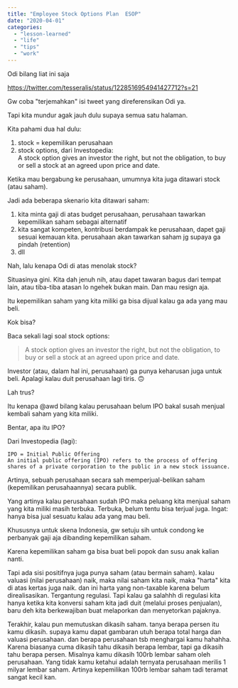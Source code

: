 ```yaml
---
title: "Employee Stock Options Plan  ESOP"
date: "2020-04-01"
categories: 
  - "lesson-learned"
  - "life"
  - "tips"
  - "work"
---
```


Odi bilang liat ini saja

https://twitter.com/tesseralis/status/1228516954941427712?s=21

Gw coba "terjemahkan" isi tweet yang direferensikan Odi ya.

Tapi kita mundur agak jauh dulu supaya semua satu halaman.

Kita pahami dua hal dulu:

1. stock = kepemilikan perusahaan
2. stock options, dari Investopedia:  
    A stock option gives an investor the right, but not the obligation, to buy or sell a stock at an agreed upon price and date.

Ketika mau bergabung ke perusahaan, umumnya kita juga ditawari stock (atau saham).

Jadi ada beberapa skenario kita ditawari saham:

1. kita minta gaji di atas budget perusahaan, perusahaan tawarkan kepemilikan saham sebagai alternatif
2. kita sangat kompeten, kontribusi berdampak ke perusahaan, dapet gaji sesuai kemauan kita. perusahaan akan tawarkan saham jg supaya ga pindah (retention)
3. dll

Nah, lalu kenapa Odi di atas menolak stock?

Situasinya gini. Kita dah jenuh nih, atau dapet tawaran bagus dari tempat lain, atau tiba-tiba atasan lo ngehek bukan main. Dan mau resign aja.

Itu kepemilikan saham yang kita miliki ga bisa dijual kalau ga ada yang mau beli.

Kok bisa?

Baca sekali lagi soal stock options:

> A stock option gives an investor the right, but not the obligation, to buy or sell a stock at an agreed upon price and date.

Investor (atau, dalam hal ini, perusahaan) ga punya keharusan juga untuk beli. Apalagi kalau duit perusahaan lagi tiris. 🙃

Lah trus?

Itu kenapa @awd bilang kalau perusahaan belum IPO bakal susah menjual kembali saham yang kita miliki.

Bentar, apa itu IPO?

Dari Investopedia (lagi):

```
IPO = Initial Public Offering
An initial public offering (IPO) refers to the process of offering shares of a private corporation to the public in a new stock issuance.
```

Artinya, sebuah perusahaan secara sah memperjual-belikan saham (kepemilikan perusahaannya) secara publik.

Yang artinya kalau perusahaan sudah IPO maka peluang kita menjual saham yang kita miliki masih terbuka. Terbuka, belum tentu bisa terjual juga. Ingat: hanya bisa jual sesuatu kalau ada yang mau beli.

Khususnya untuk skena Indonesia, gw setuju sih untuk condong ke perbanyak gaji aja dibanding kepemilikan saham.

Karena kepemilikan saham ga bisa buat beli popok dan susu anak kalian nanti.

Tapi ada sisi positifnya juga punya saham (atau bermain saham). kalau valuasi (nilai perusahaan) naik, maka nilai saham kita naik, maka "harta" kita di atas kertas juga naik. dan ini harta yang non-taxable karena belum direalisasikan. Tergantung regulasi. Tapi kalau ga salahhh di regulasi kita hanya ketika kita konversi saham kita jadi duit (melalui proses penjualan), baru deh kita berkewajiban buat melaporkan dan menyetorkan pajaknya.

Terakhir, kalau pun memutuskan dikasih saham. tanya berapa persen itu kamu dikasih. supaya kamu dapat gambaran utuh berapa total harga dan valuasi perusahaan. dan berapa perusahaan tsb menghargai kamu hahahha. Karena biasanya cuma dikasih tahu dikasih berapa lembar, tapi ga dikasih tahu berapa persen. Misalnya kamu dikasih 100rb lembar saham oleh perusahaan. Yang tidak kamu ketahui adalah ternyata perusahaan merilis 1 milyar lembar saham. Artinya kepemilikan 100rb lembar saham tadi teramat sangat kecil kan.
